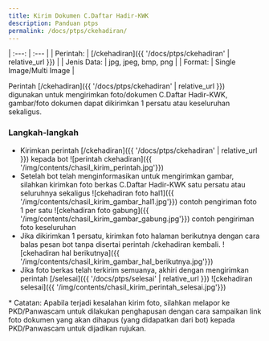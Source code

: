```yaml
---
title: Kirim Dokumen C.Daftar Hadir-KWK
description: Panduan ptps
permalink: /docs/ptps/ckehadiran/
---
```


| :---:			| :---			|
| Perintah:		| [/ckehadiran]({{ '/docs/ptps/ckehadiran' | relative_url }})	|
| Jenis Data:	| jpg, jpeg, bmp, png			|
| Format:		| Single Image/Multi Image 	|

Perintah [/ckehadiran]({{ '/docs/ptps/ckehadiran' | relative_url }}) digunakan untuk mengirimkan foto/dokumen C.Daftar Hadir-KWK, gambar/foto dokumen dapat dikirimkan 1 persatu atau keseluruhan sekaligus.

### Langkah-langkah
* Kirimkan perintah [/ckehadiran]({{ '/docs/ptps/ckehadiran' | relative_url }}) kepada bot
	![perintah ckehadiran]({{ '/img/contents/chasil_kirim_perintah.jpg'}})
* Setelah bot telah menginformasikan untuk mengirimkan gambar, silahkan kirimkan foto berkas C.Daftar Hadir-KWK satu persatu atau seluruhnya sekaligus
	![ckehadiran foto hal1]({{ '/img/contents/chasil_kirim_gambar_hal1.jpg'}})
	contoh pengiriman foto 1 per satu
	![ckehadiran foto gabung]({{ '/img/contents/chasil_kirim_gambar_gabung.jpg'}})
	contoh pengiriman foto keseluruhan
* Jika dikirimkan 1 persatu, kirimkan foto halaman berikutnya dengan cara balas pesan bot tanpa disertai perintah /ckehadiran kembali.
	![ckehadiran hal berikutnya]({{ '/img/contents/chasil_kirim_gambar_hal_berikutnya.jpg'}})
* Jika foto berkas telah terkirim semuanya, akhiri dengan mengirimkan perintah [/selesai]({{ '/docs/ptps/selesai' | relative_url }})
	![ckehadiran selesai]({{ '/img/contents/chasil_kirim_perintah_selesai.jpg'}})



\* Catatan: Apabila terjadi kesalahan kirim foto, silahkan melapor ke PKD/Panwascam untuk dilakukan penghapusan dengan cara sampaikan link foto dokumen yang akan dihapus (yang didapatkan dari bot) kepada PKD/Panwascam untuk dijadikan rujukan.